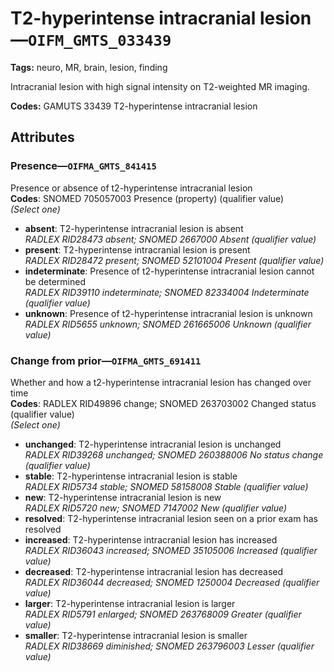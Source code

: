 # T2-hyperintense intracranial lesion—`OIFM_GMTS_033439`

**Tags:** neuro, MR, brain, lesion, finding

Intracranial lesion with high signal intensity on T2-weighted MR imaging.

**Codes:** GAMUTS 33439 T2-hyperintense intracranial lesion

## Attributes

### Presence—`OIFMA_GMTS_841415`

Presence or absence of t2-hyperintense intracranial lesion  
**Codes**: SNOMED 705057003 Presence (property) (qualifier value)  
*(Select one)*

- **absent**: T2-hyperintense intracranial lesion is absent  
_RADLEX RID28473 absent; SNOMED 2667000 Absent (qualifier value)_
- **present**: T2-hyperintense intracranial lesion is present  
_RADLEX RID28472 present; SNOMED 52101004 Present (qualifier value)_
- **indeterminate**: Presence of t2-hyperintense intracranial lesion cannot be determined  
_RADLEX RID39110 indeterminate; SNOMED 82334004 Indeterminate (qualifier value)_
- **unknown**: Presence of t2-hyperintense intracranial lesion is unknown  
_RADLEX RID5655 unknown; SNOMED 261665006 Unknown (qualifier value)_

### Change from prior—`OIFMA_GMTS_691411`

Whether and how a t2-hyperintense intracranial lesion has changed over time  
**Codes**: RADLEX RID49896 change; SNOMED 263703002 Changed status (qualifier value)  
*(Select one)*

- **unchanged**: T2-hyperintense intracranial lesion is unchanged  
_RADLEX RID39268 unchanged; SNOMED 260388006 No status change (qualifier value)_
- **stable**: T2-hyperintense intracranial lesion is stable  
_RADLEX RID5734 stable; SNOMED 58158008 Stable (qualifier value)_
- **new**: T2-hyperintense intracranial lesion is new  
_RADLEX RID5720 new; SNOMED 7147002 New (qualifier value)_
- **resolved**: T2-hyperintense intracranial lesion seen on a prior exam has resolved  
- **increased**: T2-hyperintense intracranial lesion has increased  
_RADLEX RID36043 increased; SNOMED 35105006 Increased (qualifier value)_
- **decreased**: T2-hyperintense intracranial lesion has decreased  
_RADLEX RID36044 decreased; SNOMED 1250004 Decreased (qualifier value)_
- **larger**: T2-hyperintense intracranial lesion is larger  
_RADLEX RID5791 enlarged; SNOMED 263768009 Greater (qualifier value)_
- **smaller**: T2-hyperintense intracranial lesion is smaller  
_RADLEX RID38669 diminished; SNOMED 263796003 Lesser (qualifier value)_